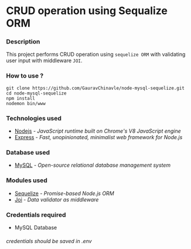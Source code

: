 # CRUD operation using Sequalize ORM 

### Description
This project performs CRUD operation using `sequelize ORM` with validating user input with middleware `JOI`.

### How to use ?
  ```
  git clone https://github.com/GauravChinavle/node-mysql-sequelize.git
  cd node-mysql-sequelize
  npm install
  nodemon bin/www
  ```

### Technologies used
- [Nodejs](https://nodejs.org/en/) - _JavaScript runtime built on Chrome's V8 JavaScript engine_
- [Express](https://expressjs.com/) - _Fast, unopinionated, minimalist web framework for Node.js_

### Database used
- [MySQL](https://www.mysql.com/) - _Open-source relational database management system_

### Modules used
- [Sequelize](https://sequelize.org/) -  _Promise-based Node.js ORM_
- [Joi](https://www.npmjs.com/package/joi) - _Data validator as middleware_

### Credentials required
- MySQL Database
###### _credentials should be saved in .env_
